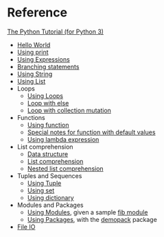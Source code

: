 
# Reference

[The Python Tutorial (for Python 3)](https://docs.python.org/3/tutorial/)
- [Hello World](hello.py)
- [Using print](using_print.py)
- [Using Expressions](expressions.py)
- [Branching statements](mybranch.py)
- [Using String](mystring.py)
- [Using List](mylist.py)
- Loops
  - [Using Loops](myloop.py)
  - [Loop with else](loop-else.py)
  - [Loop with collection mutation](loop-mutation.py)
- Functions
  - [Using function](myfunc.py)
  - [Special notes for function with default values](func-default-once.py)
  - [Using lambda expression](mylambda.py)
- List comprehension
  - [Data structure](data_structure.py)
  - [List comprehension](list_comprehension.py)
  - [Nested list comprehension](nested_list_comprehension.py)
- Tuples and Sequences
  - [Using Tuple](mytuple.py)
  - [Using set](myset.py)
  - [Using dictionary](mydict.py)
- Modules and Packages
  - [Using Modules](using_module.py), given a sample [fib module](fib.py)
  - [Using Packages](using_package.py), with the [demopack](demopack/) package
- [File IO](myfileio.py)
